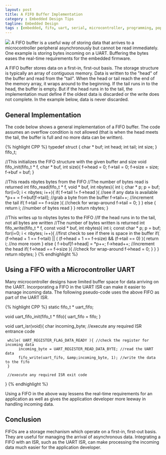 ```yaml
---
layout: post
title: A FIFO Buffer Implementation
category : Embedded Design Tips
tagline: Embedded Design
tags : [embedded, fifo, uart, serial, microcontroller, programming, popular]
---
```


<img class="post_image_tall" src="{{ BASE_PATH }}/images/fifo.png" />
A FIFO buffer is a useful way of storing data that arrives to a microcontroller peripheral 
asynchronously but cannot be read immediately.  One example is storing bytes incoming on a 
UART. Buffering the bytes eases the real-time requirements for the embedded firmware.

A FIFO buffer stores data on a first-in, first-out basis.   The storage structure is typically 
an array of contiguous memory.  Data is written to the "head" of the buffer and read from 
the "tail".  When the head or tail reach the end of the memory array, it wraps around to 
the beginning.  If the tail runs in to the head, the buffer is empty.  But if the head runs 
in to the tail, the implementation must define if the oldest data is discarded or the write 
does not complete.  In the example below, data is never discarded.

## General Implementation

The code below shows a general implementation of a FIFO buffer.  The code assumes an 
overflow condition is not allowed (that is when the head meets the tail, the buffer is 
full and no more data can be written).

{% highlight CPP %}
typedef struct {
     char * buf;
     int head;
     int tail;
     int size;
} fifo_t;
 
//This initializes the FIFO structure with the given buffer and size
void fifo_init(fifo_t * f, char * buf, int size){
     f->head = 0;
     f->tail = 0;
     f->size = size;
     f->buf = buf;
}
 
//This reads nbytes bytes from the FIFO
//The number of bytes read is returned
int fifo_read(fifo_t * f, void * buf, int nbytes){
     int i;
     char * p;
     p = buf;
     for(i=0; i < nbytes; i++){
          if( f->tail != f->head ){ //see if any data is available
               *p++ = f->buf[f->tail];  //grab a byte from the buffer
               f->tail++;  //increment the tail
               if( f->tail == f->size ){  //check for wrap-around
                    f->tail = 0;
               }
          } else {
               return i; //number of bytes read 
          }
     }
     return nbytes;
}
 
//This writes up to nbytes bytes to the FIFO
//If the head runs in to the tail, not all bytes are written
//The number of bytes written is returned
int fifo_write(fifo_t * f, const void * buf, int nbytes){
     int i;
     const char * p;
     p = buf;
     for(i=0; i < nbytes; i++){
           //first check to see if there is space in the buffer
           if( (f->head + 1 == f->tail) ||
                ( (f->head + 1 == f->size) && (f->tail == 0) ){
                 return i; //no more room
           } else {
               f->buf[f->head] = *p++;
               f->head++;  //increment the head
               if( f->head == f->size ){  //check for wrap-around
                    f->head = 0;
               }
           }
     }
     return nbytes;
}
{% endhighlight %}

## Using a FIFO with a Microcontroller UART

Many microcontroller designs have limited buffer space for data arriving on the 
UART.  Incorporating a FIFO in the UART ISR can make it easier to manage incoming 
data.  The following pseudo-code uses the above FIFO as part of the UART ISR.

{% highlight CPP %}
static fifo_t * uart_fifo;
 
void uart_fifo_init(fifo_t * fifo){
     uart_fifo = fifo;
}
 
void uart_isr(void){
     char incoming_byte;
     //execute any required ISR entrance code
 
     while( UART_REGISTER_FLAG_DATA_READY ){ //check the register for incoming data
          incoming_byte = UART_REGISTER_READ_DATA_BYTE; //read the UART data
          fifo_write(uart_fifo, &amp;incoming_byte, 1); //write the data to the fifo
     }
 
     //execute any required ISR exit code
}
{% endhighlight %}  

Using a FIFO in the above way lessens the real-time requirements for an application as 
well as gives the application developer more leeway in handling incoming data.

## Conclusion

FIFOs are a storage mechanism which operate on a first-in, first-out basis.  They are useful 
for managing the arrival of asynchronous data.  Integrating a FIFO with an ISR, such as the 
UART ISR, can make processing the incoming data much easier for the application developer.


